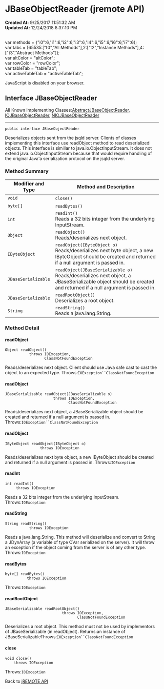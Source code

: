 # JBaseObjectReader (jremote API)

**Created At:** 9/25/2017 11:51:32 AM  
**Updated At:** 12/24/2018 8:37:10 PM  

<!--<br>    try {<br>        if (location.href.indexOf('is-external=true') == -1) {<br>            parent.document.title="JBaseObjectReader (jremote   API)";<br>        }<br>    }<br>    catch(err) {<br>    }<br>//--><br>var methods = {"i0":6,"i1":6,"i2":6,"i3":6,"i4":6,"i5":6,"i6":6,"i7":6};<br>var tabs = {65535:["t0","All Methods"],2:["t2","Instance Methods"],4:["t3","Abstract Methods"]};<br>var altColor = "altColor";<br>var rowColor = "rowColor";<br>var tableTab = "tableTab";<br>var activeTableTab = "activeTableTab";
JavaScript is disabled on your browser.



## Interface JBaseObjectReader

All Known Implementing Classes:[AbstractJBaseObjectReader](com_jbase_jremote_io_abstractjbaseobjectwriter "class in com.jbase.jremote.io"), [IOJBaseObjectReader](com_jbase_jremote_io_iojbaseobjectreader "class in com.jbase.jremote.io"), [NIOJBaseObjectReader](com_jbase_jremote_io_niojbaseobjectreader "class in com.jbase.jremote.io")
* * *


```
public interface JBaseObjectReader
```

Deserializes objects sent from the jsqld server. Clients of classes implementing this interface use readObject method to read deserialized objects. This interface is simillar to java.io.ObjectInputStream. It does not extend java.io.ObjectInputStream because that would require handling of the original Java'a serialization protocol on the jsqld server.

### Method Summary


| Modifier and Type<br> | Method and Description<br> |
| --- | --- |
| `void`<br> | `close()` <br> |
| `byte[]`<br> | `readBytes()` <br> |
| `int`<br> | `readInt()`<br>Reads a 32 bits integer from the underlying InputStream.<br> |
| `Object`<br> | `readObject()`<br>Reads/deserializes next object.<br> |
| `IByteObject`<br> | `readObject(IByteObject o)`<br>Reads/deserializes next byte object, a new IByteObject should be created and returned if a null argument is passed in.<br> |
| `JBaseSerializable`<br> | `readObject(JBaseSerializable o)`<br>Reads/deserializes next object, a JBaseSerializable object should be created and returned if a null argument is passed in.<br> |
| `JBaseSerializable`<br> | `readRootObject()`<br>Deserializes a root object.<br> |
| `String`<br> | `readString()`<br>Reads a java.lang.String.<br> |

### Method Detail

#### readObject

```
Object readObject()
           throws IOException,
                  ClassNotFoundException
```

Reads/deserializes next object. Client should use Java safe cast to cast the object to an expected type.
Throws:`IOException``ClassNotFoundException`
#### 


#### readObject

```
JBaseSerializable readObject(JBaseSerializable o)
                      throws IOException,
                             ClassNotFoundException
```

Reads/deserializes next object, a JBaseSerializable object should be created and returned if a null argument is passed in.
Throws:`IOException``ClassNotFoundException`
#### 


#### readObject

```
IByteObject readObject(IByteObject o)
                throws IOException
```

Reads/deserializes next byte object, a new IByteObject should be created and returned if a null argument is passed in.
Throws:`IOException`
#### 


#### readInt

```
int readInt()
     throws IOException
```

Reads a 32 bits integer from the underlying InputStream.
Throws:`IOException`
#### 


#### readString

```
String readString()
           throws IOException
```

Reads a java.lang.String. This method will deserialize and convert to String a JDynArray (a variable of type CVar serialized on the server). It will throw an exception if the object coming from the server is of any other type.
Throws:`IOException`
#### 


#### readBytes

```
byte[] readBytes()
          throws IOException
```
Throws:`IOException`
#### 


#### readRootObject

```
JBaseSerializable readRootObject()
                          throws IOException,
                                 ClassNotFoundException
```

Deserializes a root object. This method must not be used by implementors of JBaseSerializable (in readObject).
Returns:an instance of JBaseSerializableThrows:`IOException``ClassNotFoundException`
#### 


#### close

```
void close()
    throws IOException
```
Throws:`IOException`

Back to [jREMOTE API](com_jbase_jremote_package-summary)
